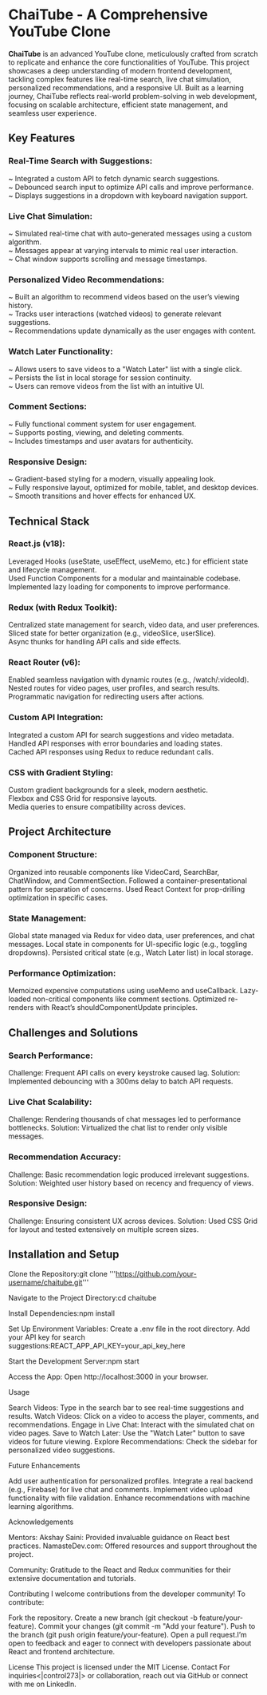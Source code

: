 # ChaiTube - A Comprehensive YouTube Clone

**ChaiTube** is an advanced YouTube clone, meticulously crafted from scratch to replicate and enhance the core functionalities of YouTube. This project showcases a deep understanding of modern frontend development, tackling complex features like real-time search, live chat simulation, personalized recommendations, and a responsive UI. Built as a learning journey, ChaiTube reflects real-world problem-solving in web development, focusing on scalable architecture, efficient state management, and seamless user experience.


## Key Features

### Real-Time Search with Suggestions:
~ Integrated a custom API to fetch dynamic search suggestions.  
~ Debounced search input to optimize API calls and improve performance.  
~ Displays suggestions in a dropdown with keyboard navigation support.  


### Live Chat Simulation:
~ Simulated real-time chat with auto-generated messages using a custom algorithm.  
~ Messages appear at varying intervals to mimic real user interaction.  
~ Chat window supports scrolling and message timestamps.  


### Personalized Video Recommendations:
~ Built an algorithm to recommend videos based on the user’s viewing history.  
~ Tracks user interactions (watched videos) to generate relevant suggestions.  
~ Recommendations update dynamically as the user engages with content.  


### Watch Later Functionality:
~ Allows users to save videos to a "Watch Later" list with a single click.  
~ Persists the list in local storage for session continuity.  
~ Users can remove videos from the list with an intuitive UI.  


### Comment Sections:
~ Fully functional comment system for user engagement.  
~ Supports posting, viewing, and deleting comments.  
~ Includes timestamps and user avatars for authenticity.  


### Responsive Design:
~ Gradient-based styling for a modern, visually appealing look.  
~ Fully responsive layout, optimized for mobile, tablet, and desktop devices.  
~ Smooth transitions and hover effects for enhanced UX.  



## Technical Stack

### React.js (v18):
Leveraged Hooks (useState, useEffect, useMemo, etc.) for efficient state and lifecycle management.  
Used Function Components for a modular and maintainable codebase.  
Implemented lazy loading for components to improve performance.  


### Redux (with Redux Toolkit):
Centralized state management for search, video data, and user preferences.  
Sliced state for better organization (e.g., videoSlice, userSlice).  
Async thunks for handling API calls and side effects.  


### React Router (v6):
Enabled seamless navigation with dynamic routes (e.g., /watch/:videoId).  
Nested routes for video pages, user profiles, and search results.  
Programmatic navigation for redirecting users after actions.  


### Custom API Integration:
Integrated a custom API for search suggestions and video metadata.  
Handled API responses with error boundaries and loading states.  
Cached API responses using Redux to reduce redundant calls.  


### CSS with Gradient Styling:
Custom gradient backgrounds for a sleek, modern aesthetic.  
Flexbox and CSS Grid for responsive layouts.  
Media queries to ensure compatibility across devices.  



## Project Architecture

### Component Structure:
Organized into reusable components like VideoCard, SearchBar, ChatWindow, and CommentSection.
Followed a container-presentational pattern for separation of concerns.
Used React Context for prop-drilling optimization in specific cases.


### State Management:
Global state managed via Redux for video data, user preferences, and chat messages.
Local state in components for UI-specific logic (e.g., toggling dropdowns).
Persisted critical state (e.g., Watch Later list) in local storage.


### Performance Optimization:
Memoized expensive computations using useMemo and useCallback.
Lazy-loaded non-critical components like comment sections.
Optimized re-renders with React’s shouldComponentUpdate principles.



## Challenges and Solutions

### Search Performance:
Challenge: Frequent API calls on every keystroke caused lag.
Solution: Implemented debouncing with a 300ms delay to batch API requests.


### Live Chat Scalability:
Challenge: Rendering thousands of chat messages led to performance bottlenecks.
Solution: Virtualized the chat list to render only visible messages.


### Recommendation Accuracy:
Challenge: Basic recommendation logic produced irrelevant suggestions.
Solution: Weighted user history based on recency and frequency of views.


### Responsive Design:
Challenge: Ensuring consistent UX across devices.
Solution: Used CSS Grid for layout and tested extensively on multiple screen sizes.



## Installation and Setup

Clone the Repository:git clone '''https://github.com/your-username/chaitube.git'''


Navigate to the Project Directory:cd chaitube


Install Dependencies:npm install


Set Up Environment Variables:
Create a .env file in the root directory.
Add your API key for search suggestions:REACT_APP_API_KEY=your_api_key_here




Start the Development Server:npm start


Access the App:
Open http://localhost:3000 in your browser.



Usage

Search Videos: Type in the search bar to see real-time suggestions and results.
Watch Videos: Click on a video to access the player, comments, and recommendations.
Engage in Live Chat: Interact with the simulated chat on video pages.
Save to Watch Later: Use the "Watch Later" button to save videos for future viewing.
Explore Recommendations: Check the sidebar for personalized video suggestions.

Future Enhancements

Add user authentication for personalized profiles.
Integrate a real backend (e.g., Firebase) for live chat and comments.
Implement video upload functionality with file validation.
Enhance recommendations with machine learning algorithms.

Acknowledgements

Mentors:
Akshay Saini: Provided invaluable guidance on React best practices.
NamasteDev.com: Offered resources and support throughout the project.


Community: Gratitude to the React and Redux communities for their extensive documentation and tutorials.

Contributing
I welcome contributions from the developer community! To contribute:

Fork the repository.
Create a new branch (git checkout -b feature/your-feature).
Commit your changes (git commit -m "Add your feature").
Push to the branch (git push origin feature/your-feature).
Open a pull request.I’m open to feedback and eager to connect with developers passionate about React and frontend architecture.

License
This project is licensed under the MIT License.
Contact
For inquiries<|control273|>
 or collaboration, reach out via GitHub or connect with me on LinkedIn.

